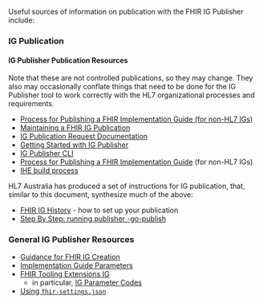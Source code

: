 Useful sources of information on publication with the FHIR IG Publisher include:

### IG Publication

#### IG Publisher Publication Resources
Note that these are not controlled publications, so they may change. They also may occasionally conflate things that need to be done for the IG Publisher tool to work correctly with the HL7 organizational processes and requirements.

* [Process for Publishing a FHIR Implementation Guide (for non-HL7 IGs)](https://confluence.hl7.org/pages/viewpage.action?pageId=104580055)
* [Maintaining a FHIR IG Publication](https://confluence.hl7.org/display/FHIR/Maintaining+a+FHIR+IG+Publication)
* [IG Publication Request Documentation](https://confluence.hl7.org/display/FHIR/IG+Publication+Request+Documentation)
* [Getting Started with IG Publisher](https://hl7.github.io/docs/ig_publisher/getting-started)
* [IG Publisher CLI](http://confluence.hl7.org/display/FHIR/IG+Publisher+CLI)
* [Process for Publishing a FHIR Implementation Guide](http://confluence.hl7.org/pages/viewpage.action?pageId=104580055)  (for non-HL7 IGs)
* [IHE build process](http://github.com/IHE/supplement-template/wiki/IG-build-for-Publication)

HL7 Australia has produced a set of instructions for IG publication, that, similar to this document, synthesize much of the above:

* [FHIR IG History](https://confluence.hl7.org/display/HAFWG/FHIR+IG+History) - how to set up your publication
* [Step By Step: running publisher -go-publish](https://confluence.hl7.org/display/HAFWG/Step+By+Step%3A+running+publisher+-go-publish)

### General IG Publisher Resources
* [Guidance for FHIR IG Creation](http://build.fhir.org/ig/FHIR/ig-guidance)
* [Implementation Guide Parameters](http://confluence.hl7.org/display/FHIR/Implementation+Guide+Parameters)
* [FHIR Tooling Extensions IG](http://build.fhir.org/ig/FHIR/fhir-tools-ig)
   * in particular, [IG Parameter Codes](http://hl7.org/fhir/tools/CodeSystem/ig-parameters)
* [Using `fhir-settings.json`](http://confluence.hl7.org/display/FHIR/Using+fhir-settings.json)
